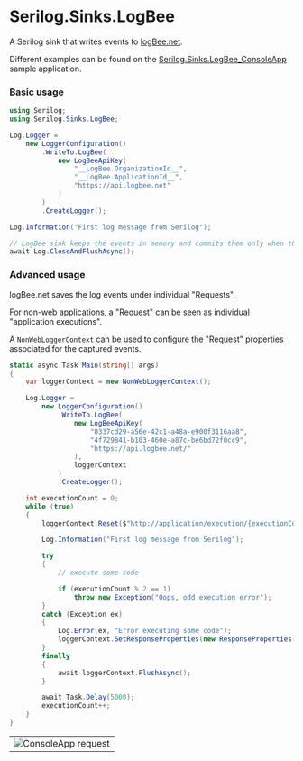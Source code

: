 # Serilog.Sinks.LogBee

A Serilog sink that writes events to [logBee.net](https://logbee.net).

Different examples can be found on the [Serilog.Sinks.LogBee_ConsoleApp](/samples/Serilog.Sinks.LogBee_ConsoleApp/) sample application.

### Basic usage

```csharp
using Serilog;
using Serilog.Sinks.LogBee;

Log.Logger =
    new LoggerConfiguration()
        .WriteTo.LogBee(
            new LogBeeApiKey(
                "__LogBee.OrganizationId__",
                "__LogBee.ApplicationId__",
                "https://api.logbee.net"
            )
        )
        .CreateLogger();

Log.Information("First log message from Serilog");

// LogBee sink keeps the events in memory and commits them only when the logger is flushed
await Log.CloseAndFlushAsync();
```

### Advanced usage

logBee.net saves the log events under individual "Requests".

For non-web applications, a "Request" can be seen as individual "application executions". 

A `NonWebLoggerContext` can be used to configure the "Request" properties associated for the captured events.

```csharp
static async Task Main(string[] args)
{
    var loggerContext = new NonWebLoggerContext();

    Log.Logger =
        new LoggerConfiguration()
            .WriteTo.LogBee(
                new LogBeeApiKey(
                    "0337cd29-a56e-42c1-a48a-e900f3116aa8",
                    "4f729841-b103-460e-a87c-be6bd72f0cc9",
                    "https://api.logbee.net/"
                ),
                loggerContext
            )
            .CreateLogger();

    int executionCount = 0;
    while (true)
    {
        loggerContext.Reset($"http://application/execution/{executionCount}");

        Log.Information("First log message from Serilog");

        try
        {
            // execute some code

            if (executionCount % 2 == 1)
                throw new Exception("Oops, odd execution error");
        }
        catch (Exception ex)
        {
            Log.Error(ex, "Error executing some code");
            loggerContext.SetResponseProperties(new ResponseProperties(500));
        }
        finally
        {
            await loggerContext.FlushAsync();
        }

        await Task.Delay(5000);
        executionCount++;
    }
}
```

<table><tr><td>
    <img alt="ConsoleApp request" src="https://github.com/logBee-net/serilog-sinks-logbee/assets/39127098/7eceaac8-d3f7-4380-8fd2-892d90d8af3f" />
</td></tr></table>
